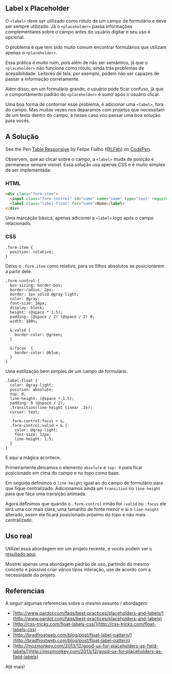 ## Label x Placeholder

O `<label>` deve ser utilizado como rótulo de um campo de formulário e deve ser sempre utilizado. Já o `<placeholder>` passa informações complementares sobre o campo antes do usuário digitar e seu uso é opcional.

O problema é que tem sido muito comum encontrar formulários que utilizam apenas o `<placeholder>`.

Essa prática é muito ruim, pois além de não ser semântico, já que o `<placeholder>` não funciona como rótulo, ainda trás problemas de acessibilidade. Leitores de tela, por exemplo, podem não ser capazes de passar a informação corretamente.

Além disso, em um formulário grande, o usuário pode ficar confuso, já que o comportamento padrão do `<placeholder>` é sumir após o usuário clicar.

Uma boa forma de contornar esse problema, é adicionar uma `<label>`, fora do campo. Mas muitas vezes nos deparamos com projetos que necessitam de um texto dentro do campo, e nesse caso vou passar uma boa solução para vocês.

## A Solução

<p data-height="400" data-theme-id="light" data-slug-hash="ijBDF" data-default-tab="result" data-user="LFeh" data-embed-version="2" class="codepen">See the Pen <a href="http://codepen.io/LFeh/pen/ijBDF/">Table Responsive</a> by Felipe Fialho (<a href="http://codepen.io/LFeh">@LFeh</a>) on <a href="http://codepen.io">CodePen</a>.</p>
<script async src="//assets.codepen.io/assets/embed/ei.js"></script>

Observem, que ao clicar sobre o campo, a `<label>` muda de posição e permanece sempre visível. Essa solução usa apenas CSS e é muito simples de ser implementada:

### HTML

````html
<div class="form-item">
  <input class="form-control" id="name" name="name" type="text" required>
  <label class="label-float" for="name">Nome</label>
</div>
````

Uma marcação básica, apenas adicionei a `<label>` logo após o campo relacionado.

### CSS

````stylus
.form-item {
  position: relative;
}
````

Deixo o `.form-item` como relativo, para os filhos absolutos se posicionarem a partir dele.

````stylus
.form-control {
  box-sizing: border-box;
  border-radius: 2px;
  border: 1px solid @gray-light;
  color: @gray;
  font-size: 16px;
  display: block;
  height: (@space * 1.5);
  padding: (@space / 2) (@space / 2) 0;
  width: 100%;

  &:valid {
    border-color: @green;
  }

  &:focus  {
    border-color: @blue;
  }
}
````

Uma estilização bem simples de um campo de formulário.

````stylus
.label-float {
  color: @gray-light;
  position: absolute;
  top: 0;
  line-height: (@space * 1.5);
  padding: 0 (@space / 2);
  .transition(line-height linear .2s);
  cursor: text;

  .form-control:focus + &,
  .form-control:valid + & {
    color: @gray-light;
    font-size: 12px;
    line-height: 1.5;
  }
}
````

E aqui a mágica acontece.

Primeiramente deixamos o elemento `absolute` e `top: 0` para ficar posicionado em cima do campo e no topo como base.

Em seguida definimos o `line-height` igual ao do campo de formulário para que fique centralizado. Adicionamos ainda um `transition` no `line-height` para que faça uma transição animada.

Agora definimos que quando o `.form-control` irmão for `:valid` ou `:focus` ele terá uma cor mais clara, uma tamanho de fonte menor e ai o `line-height` alterado, assim ele ficará posicionado próximo do topo e não mais centralizado.

## Uso real

Utilizei essa abordagem em um projeto recente, e vocês podem ver o [resultado aqui](http://trendi.com.br/contato).

Mostrei apenas uma abordagem padrão de uso, partindo do mesmo conceito é possível criar vários tipos interação, use de acordo com a necessidade do projeto.

## Referencias

A seguir algumas referencias sobre o mesmo assunto / abordagem:

- [http://www.pardot.com/faqs/best-practices/placeholders-and-labels/](http://www.pardot.com/faqs/best-practices/placeholders-and-labels)
- [http://css-tricks.com/float-labels-css/](http://css-tricks.com/float-labels-css)
- [http://bradfrostweb.com/blog/post/float-label-pattern/](http://bradfrostweb.com/blog/post/float-label-pattern)
- [http://mozmonkey.com/2013/12/good-ux-for-placeholders-as-field-labels/](http://mozmonkey.com/2013/12/good-ux-for-placeholders-as-field-labels)

Até mais!
